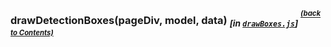 ### drawDetectionBoxes(pageDiv, model, data) <sub><i>[in <a href='#drawboxesjs-back-to-contents'><code>drawBoxes.js</code></a>]</i></sub> <sup><sup>[_(back to Contents)_](#Table-of-Contents)</sup></sup>
